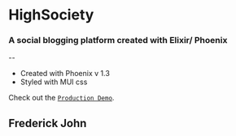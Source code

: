 # HighSociety

### A social blogging platform created with Elixir/ Phoenix

--

* Created with Phoenix v 1.3
* Styled with MUI css

Check out the [`Production Demo`](https://highsociety.herokuapp.com/).


## Frederick John
